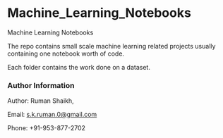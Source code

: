 # Machine_Learning_Notebooks
Machine Learning Notebooks

The repo contains small scale machine learning related projects usually containing one notebook worth of code.

Each folder contains the work done on a dataset.

### Author Information
Author: Ruman Shaikh,

Email: s.k.ruman.0@gmail.com

Phone: +91-953-877-2702